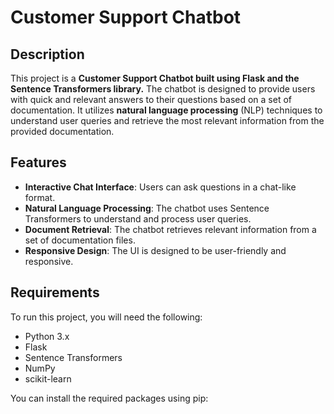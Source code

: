 # Customer Support Chatbot

## Description

This project is a **Customer Support Chatbot built using Flask and the Sentence Transformers library.** The chatbot is designed to provide users with quick and relevant answers to their questions based on a set of documentation. It utilizes **natural language processing** (NLP) techniques to understand user queries and retrieve the most relevant information from the provided documentation.

## Features

- **Interactive Chat Interface**: Users can ask questions in a chat-like format.
- **Natural Language Processing**: The chatbot uses Sentence Transformers to understand and process user queries.
- **Document Retrieval**: The chatbot retrieves relevant information from a set of documentation files.
- **Responsive Design**: The UI is designed to be user-friendly and responsive.

## Requirements

To run this project, you will need the following:

- Python 3.x
- Flask
- Sentence Transformers
- NumPy
- scikit-learn

You can install the required packages using pip:

